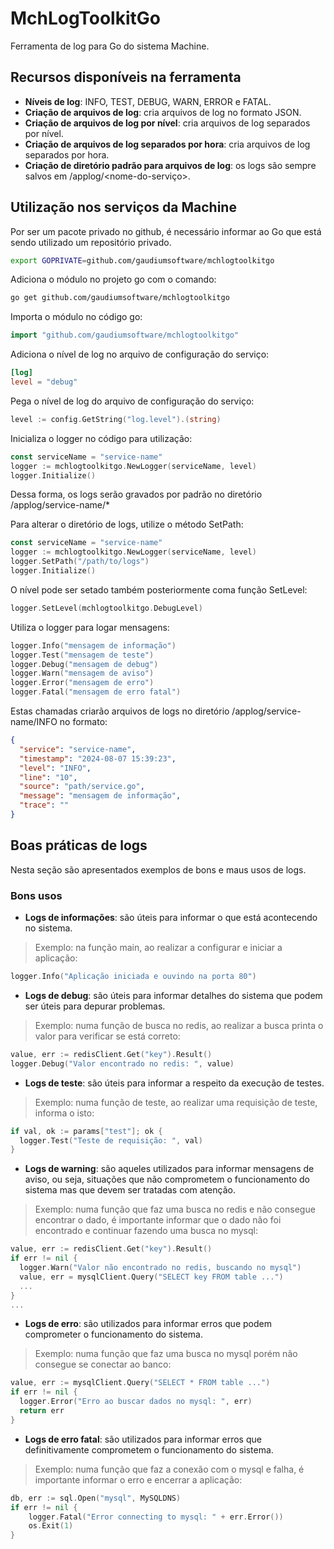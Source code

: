 # MchLogToolkitGo
Ferramenta de log para Go do sistema Machine.

## Recursos disponíveis na ferramenta
- **Níveis de log**: INFO, TEST, DEBUG, WARN, ERROR e FATAL.
- **Criação de arquivos de log**: cria arquivos de log no formato JSON.
- **Criação de arquivos de log por nível**: cria arquivos de log separados por nível.
- **Criação de arquivos de log separados por hora**: cria arquivos de log separados por hora.
- **Criação de diretório padrão para arquivos de log**: os logs são sempre salvos em /applog/<nome-do-serviço>.

## Utilização nos serviços da Machine
Por ser um pacote privado no github, é necessário informar ao Go que está sendo utilizado um repositório privado.
```bash
export GOPRIVATE=github.com/gaudiumsoftware/mchlogtoolkitgo
```

Adiciona o módulo no projeto go com o comando:
```bash
go get github.com/gaudiumsoftware/mchlogtoolkitgo
```

Importa o módulo no código go:
```go
import "github.com/gaudiumsoftware/mchlogtoolkitgo"
```

Adiciona o nível de log no arquivo de configuração do serviço:
```toml
[log]
level = "debug"
```

Pega o nível de log do arquivo de configuração do serviço:
```go
level := config.GetString("log.level").(string)
```

Inicializa o logger no código para utilização:
```go
const serviceName = "service-name"
logger := mchlogtoolkitgo.NewLogger(serviceName, level)
logger.Initialize()
```
Dessa forma, os logs serão gravados por padrão no diretório /applog/service-name/*

Para alterar o diretório de logs, utilize o método SetPath:
```go
const serviceName = "service-name"
logger := mchlogtoolkitgo.NewLogger(serviceName, level)
logger.SetPath("/path/to/logs")
logger.Initialize()
```

O nível pode ser setado também posteriormente coma função SetLevel:
```go
logger.SetLevel(mchlogtoolkitgo.DebugLevel)
```

Utiliza o logger para logar mensagens:
```go
logger.Info("mensagem de informação")
logger.Test("mensagem de teste")
logger.Debug("mensagem de debug")
logger.Warn("mensagem de aviso")
logger.Error("mensagem de erro")
logger.Fatal("mensagem de erro fatal")
```
Estas chamadas criarão arquivos de logs no diretório /applog/service-name/INFO no formato:
```json
{
  "service": "service-name",
  "timestamp": "2024-08-07 15:39:23",
  "level": "INFO",
  "line": "10",
  "source": "path/service.go",
  "message": "mensagem de informação",
  "trace": ""
}

```

## Boas práticas de logs
Nesta seção são apresentados exemplos de bons e maus usos de logs.

### Bons usos
- **Logs de informações**: são úteis para informar o que está acontecendo no sistema.
> Exemplo: na função main, ao realizar a configurar e iniciar a aplicação:
```go
logger.Info("Aplicação iniciada e ouvindo na porta 80")
```
- **Logs de debug**: são úteis para informar detalhes do sistema que podem ser úteis para depurar problemas.
> Exemplo: numa função de busca no redis, ao realizar a busca printa o valor para verificar se está correto:
```go
value, err := redisClient.Get("key").Result()
logger.Debug("Valor encontrado no redis: ", value)
```
- **Logs de teste**: são úteis para informar a respeito da execução de testes.
> Exemplo: numa função de teste, ao realizar uma requisição de teste, informa o isto:
```go
if val, ok := params["test"]; ok {
  logger.Test("Teste de requisição: ", val)
}
``` 

- **Logs de warning**: são aqueles utilizados para informar mensagens de aviso, ou seja, situações que não comprometem o funcionamento do sistema mas que devem ser tratadas com atenção.
> Exemplo: numa função que faz uma busca no redis e não consegue encontrar o dado, é importante informar que o dado não foi encontrado e continuar fazendo uma busca no mysql:
```go
value, err := redisClient.Get("key").Result()
if err != nil {
  logger.Warn("Valor não encontrado no redis, buscando no mysql")
  value, err = mysqlClient.Query("SELECT key FROM table ...")
  ...
}
...
```
- **Logs de erro**: são utilizados para informar erros que podem comprometer o funcionamento do sistema.
> Exemplo: numa função que faz uma busca no mysql porém não consegue se conectar ao banco:
```go
value, err := mysqlClient.Query("SELECT * FROM table ...")
if err != nil {
  logger.Error("Erro ao buscar dados no mysql: ", err)
  return err
}
```

- **Logs de erro fatal**: são utilizados para informar erros que definitivamente comprometem o funcionamento do sistema.
> Exemplo: numa função que faz a conexão com o mysql e falha, é importante informar o erro e encerrar a aplicação:
```go
db, err := sql.Open("mysql", MySQLDNS)
if err != nil {
    logger.Fatal("Error connecting to mysql: " + err.Error())
    os.Exit(1)
}
```